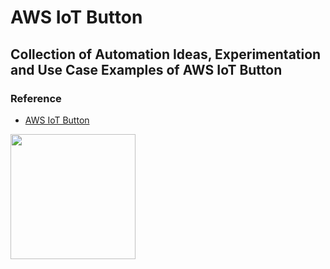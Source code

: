 # AWS IoT Button 

## Collection of Automation Ideas, Experimentation and Use Case Examples of AWS IoT Button

### Reference

* [AWS IoT Button](https://aws.amazon.com/iotbutton/) 

<img src="https://d0.awsstatic.com/IoT/assets/aws_iot_button.png" width="200">
